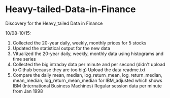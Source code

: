 # Heavy-tailed-Data-in-Finance

Discovery for the Heavy_tailed Data in Finance

10/08-10/15:

1. Collected the 20-year daily, weekly, monthly prices for 5 stocks
2. Updated the statistical output for the new data
3. Vitualized the 20-year daily, weekly, monthly data using histograms and time series
4. Collected the big intraday data per minute and per second (didn't upload to Github because they are too big) Upload the data readme.txt
5. Compare the daily mean, median, log_return_mean, log_return_median, mean_median, log_return_mean_median for IBM_adjusted which shows
IBM (International Business Machines) Regular session data per minute from Jan 1998
